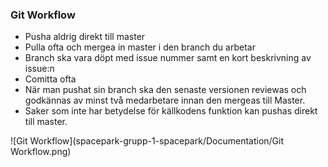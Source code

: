 ### Git Workflow

- Pusha aldrig direkt till master
- Pulla ofta och mergea in master i den branch du arbetar
- Branch ska vara döpt med issue nummer samt en kort beskrivning av issue:n
- Comitta ofta
- När man pushat sin branch ska den senaste versionen reviewas och godkännas av minst två medarbetare innan den mergeas till Master.
- Saker som inte har betydelse för källkodens funktion kan pushas direkt till master.



![Git Workflow](spacepark-grupp-1-spacepark/Documentation/Git Workflow.png)
